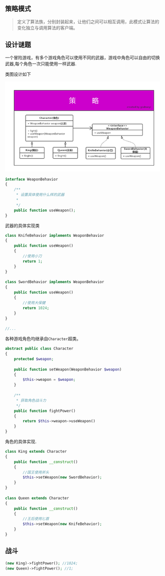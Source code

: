 ## 策略模式

> 定义了算法族，分别封装起来，让他们之间可以相互调用，此模式让算法的变化独立与调用算法的客户端。

## 设计谜题

一个冒险游戏，有多个游戏角色可以使用不同的武器，游戏中角色可以自由的切换武器,每个角色一次只能使用一样武器.

类图设计如下

![](/assets/策略模式.png)

```php
interface WeaponBehavior
{
    /**
     * 设置具体使用什么样的武器
     *
     */
    public function useWeapon();
}
```

武器的具体实现类

```php
class KnifeBehavior implements WeaponBehavior
{
    public function useWeapon()
    {
        //使用小刀
        return 1;
    }
}

class SwordBehavior implements WeaponBehavior
{
    public function useWeapon()
    {
        //使用大保健
        return 1024;
    }
}

//...
```

各种游戏角色均继承自`Character`超类。

```php
abstract public class Character
{
    protected $weapon;

    public function setWeapon(WeaponBehavior $weapon)
    {
        $this->weapon = $weapon;
    }

    /**
     * 获取角色战斗力
     */
    public function fightPower()
    {
        return $this->weapon->useWeapon()
    }
}
```

角色的具体实现.

```php
class King extends Character
{
    public function __construct()
    {
        //国王使用斧头
        $this->setWeapon(new SwordBehavior);
    }
}

class Queen extends Character
{
    public function __construct()
    {
        //王后使用匕首
        $this->setWeapon(new KnifeBehavior);
    }
}
```

## 战斗

```php
(new King)->fightPower(); //1024;
(new Queen)->fightPower(); //1;
```



